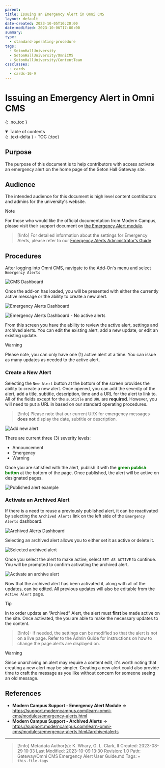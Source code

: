 ```yaml
---
parent: 
title: Issuing an Emergency Alert in Omni CMS
layout: default
date-created: 2023-10-05T16:20:00
date-modified: 2023-10-06T17:00:00
summary: 
type:
  - standard-operating-procedure
tags:
  - SetonHallUniversity
  - SetonHallUniversity/OmniCMS
  - SetonHallUniversity/ContentTeam
cssclasses:
  - cards
  - cards-16-9
---
```


# Issuing an Emergency Alert in Omni CMS

{: .no_toc }

<details open markdown="block">
  <summary>
    Table of contents
  </summary>
  {: .text-delta }
- TOC
{:toc}
</details>

## Purpose

The purpose of this document is to help contributors with access activate an emergency alert on the home page of the Seton Hall Gateway site.
## Audience

The intended audience for this document is high level content contributors and admins for the university's website.

> [!note]
> For those who would like the official documentation from Modern Campus, please visit their support document on [the Emergency Alert module](https://support.moderncampus.com/learn-omni-cms/modules/emergency-alerts.html).

> [!info] 
> For detailed information about the settings for Emergency Alerts, please refer to our [Emergency Alerts Administrator's Guide](https://studentshu.sharepoint.com/:w:/t/moderncampus/Ed30M0K0Sv9IrP9R29IZTSYBtx0alzPt7bwHCH2FjY1gUA?e=hllpBp).

## Procedures

After logging into Omni CMS, navigate to the Add-On's menu and select `Emergency Alerts` 

![CMS Dashboard](../assets/images/omnicms-addons-emergency-alerts-20231005183003.png)

Once the add-on has loaded, you will be presented with either the currently active message or the ability to create a new alert.

![Emergency Alerts Dashboard](../assets/images/omnicms-addons-emergency-alerts-active-20231005182704.png)

![Emergency Alerts Dashboard - No active alerts](../assets/images/omnicms-addons-emergency-alerts-new-202310061530.png)

From this screen you have the ability to review the active alert, settings and archived alerts. You can edit the existing alert, add a new update, or edit an existing update. 

> [!warning]
> Please note, you can only have one (1) active alert at a time. You can issue as many updates as needed to the active alert.

### Create a New Alert

Selecting the `New Alert` button at the bottom of the screen provides the ability to create a new alert. Once opened, you can add the severity of the alert, add a title, subtitle, description, time and a URL for the alert to link to. All of the fields except for the `subtitle` and `URL` are **required**. However, you will need to put a URL in based on our standard operating procedures.

> [!info]
> Please note that our current UI/X for emergency messages **does not** display the date, subtitle or description.

![Add new alert](../assets/images/omnicms-addons-emergency-alerts-add-alert-20231006163431.png)

There are current three (3) severity levels:

- Announcement
- Emergency
- Warning

Once you are satisfied with the alert, publish it with the <span style="color:green; font-weight:bold">green publish button</span> at the bottom of the page. Once published, the alert will be active on designated pages.

![Published alert example](../assets/images/omnicms-addons-emergency-alerts-activated-20231009131024.png)

### Activate an Archived Alert

If there is a need to reuse a previously published alert, it can be reactivated by selecting the `Archived Alerts` link on the left side of the `Emergency Alerts` dashboard.

![Archived Alerts Dashboard](../assets/images/omnicms-addons-emergency-alerts-archive-20231009125906.png)

Selecting an archived alert allows you to either set it as active or delete it. 

![Selected archived alert](../assets/images/omnicms-addons-emergency-alerts-activate-20231009130431.png)

Once you select the alert to make active, select `SET AS ACTIVE` to continue. You will be prompted to confirm activating the archived alert.

![Activate an archive alert](../assets/images/omnicms-addons-emergency-alerts-archive-activate-20231009130743.png)

Now that the archived alert has been activated it, along with all of the updates, can be edited. All previous updates will also be editable from the `Active Alert` page.

> [!tip] 
> In to order update an “Archived” Alert, the alert must **first** be made active on the site. Once activated, the you are able to make the necessary updates to the content.
> 
> > [!info]-
> > If needed, the settings can be modified so that the alert is not on a live page. Refer to the Admin Guide for instructions on how to change the page alerts are displayed on.

> [!warning]
> Since unarchiving an alert may require a content edit, it's worth noting that creating a new alert may be simpler. Creating a new alert could also provide time to craft the message as you like without concern for someone seeing an old message.

## References

- **Modern Campus Support - Emergency Alert Module** 
  =>  https://support.moderncampus.com/learn-omni-cms/modules/emergency-alerts.html
- **Modern Campus Support - Archived Alerts**
  => https://support.moderncampus.com/learn-omni-cms/modules/emergency-alerts.html#archivedalerts

--- 

> [!info] Metadata
> Author(s): K. Whary, G. L. Clark, II
> Created: 2023-08-29 10:33
> Last Modified: 2023-10-09 13:30
> Revision: 1.0
> Path: Gateway/Omni CMS Emergency Alert User Guide.md
> Tags: `= this.file.tags`
